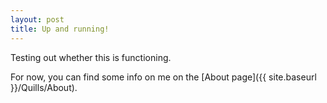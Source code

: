 ```yaml
---
layout: post
title: Up and running!
---
```


Testing out whether this is functioning.

For now, you can find some info on me on the 
[About page]({{ site.baseurl }}/Quills/About).

